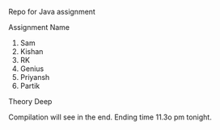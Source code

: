 Repo for Java assignment

Assignment Name
1. Sam
2. Kishan
3. RK
4. Genius
5. Priyansh
6. Partik

Theory Deep

Compilation will see in the end.
Ending time 11.3o pm tonight.
